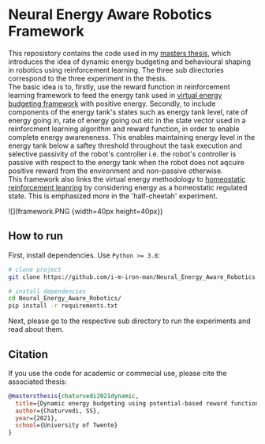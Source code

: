 # Neural Energy Aware Robotics Framework

This reposistory contains the code used in my [masters thesis](http://essay.utwente.nl/88729/1/Chaturvedi_MA_EEMCs.pdf), which introduces the idea of dynamic energy budgeting and behavioural shaping in robotics using reinforcement learning. The three sub directories correspond to the three experiment in the thesis.  
The basic idea is to, firstly, use the reward function in reinforcement learning framework to feed the energy tank used in [virtual energy budgeting framework](https://ieeexplore.ieee.org/document/8463174) with positive energy. Secondly, to include components of the energy tank's states such as energy tank level, rate of energy going in, rate of energy going out etc in the state vector used in a reinforcment learning algorithm and reward function, in order to enable complete energy awareneness. This enables maintaining energy level in the energy tank below a saftey threshold throughout the task execution and selective passivity of the robot's controller i.e. the robot's controller is passive with respect to the energy tank when the robot does not aqcuire positive reward from the environment and non-passive otherwise.  
This framework also links the virtual energy methodology to [homeostatic reinforcement leanring](https://elifesciences.org/articles/04811.pdf) by considering energy as a homeostatic regulated state. This is emphasized more in the 'half-cheetah' experiment.

<!-- 
<p align="center">
  <img src="framework.PNG" />
</p> -->
![](framework.PNG {width=40px height=40px})

## How to run
First, install dependencies. Use `Python >= 3.8`:
```bash
# clone project   
git clone https://github.com/i-m-iron-man/Neural_Energy_Aware_Robotics.git   

# install dependencies   
cd Neural_Energy_Aware_Robotics/ 
pip install -r requirements.txt
```
Next, please go to the respective sub directory to run the experiments and read about them.

## Citation
If you use the code for academic or commecial use, please cite the associated thesis:
```bibtex
@mastersthesis{chaturvedi2021dynamic,
  title={Dynamic energy budgeting using potential-based reward function},
  author={Chaturvedi, SS},
  year={2021},
  school={University of Twente}
}
```


